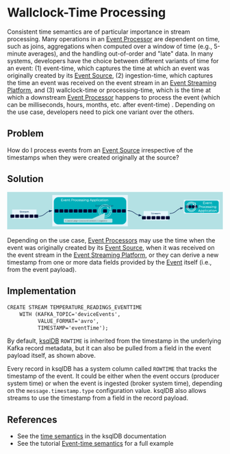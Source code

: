 # Wallclock-Time Processing
Consistent time semantics are of particular importance in stream processing. Many operations in an [Event Processor](../event-processing/event-processor.md) are dependent on time, such as joins, aggregations when computed over a window of time (e.g., 5-minute averages), and the handling out-of-order and "late" data. In many systems, developers have the choice between different variants of time for an event: (1) event-time, which captures the time at which an event was originally created by its [Event Source](../event-source/event-source.md), (2) ingestion-time, which captures the time an event was received on the event stream in an [Event Streaming Platform](../event-stream/event-streaming-platform.md), and (3) wallclock-time or processing-time, which is the time at which a downstream [Event Processor](../event-processing/event-processor.md) happens to process the event (which can be milliseconds, hours, months, etc. after event-time) . Depending on the use case, developers need to pick one variant over the others.

## Problem
How do I process events from an [Event Source](../event-source/event-source.md) irrespective of the timestamps when they were created originally at the source?

## Solution
![wallclock-time](../img/wallclock-time.png)

Depending on the use case, [Event Processors](../event-processing/event-processor.md) may use the time when the event was originally created by its [Event Source](../event-source/event-source.md), when it was received on the event stream in the [Event Streaming Platform](../event-stream/event-streaming-platform.md), or they can derive a new timestamp from one or more data fields provided by the [Event](../event/event.md) itself (i.e., from the event payload).

## Implementation
```
CREATE STREAM TEMPERATURE_READINGS_EVENTTIME
    WITH (KAFKA_TOPIC='deviceEvents',
          VALUE_FORMAT='avro',
          TIMESTAMP='eventTime');
```

By default, [ksqlDB](https://ksqldb.io) `ROWTIME` is inherited from the timestamp in the underlying Kafka record metadata, but it can also be pulled from a field in the event payload itself, as shown above.

Every record in ksqlDB has a system column called `ROWTIME` that tracks the timestamp of the event. It could be either when the event occurs (producer system time) or when the event is ingested (broker system time), depending on the `message.timestamp.type` configuration value. ksqlDB also allows streams to use the timestamp from a field in the record payload.

## References
* See the [time semantics](https://docs.ksqldb.io/en/latest/concepts/time-and-windows-in-ksqldb-queries/#time-semantics) in the ksqlDB documentation
* See the tutorial [Event-time semantics](https://kafka-tutorials.confluent.io/time-concepts/ksql.html) for a full example

